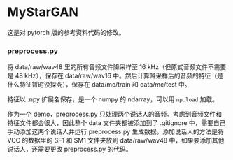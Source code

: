 # MyStarGAN

这是对 pytorch 版的参考资料代码的修改。

### preprocess.py

将 data/raw/wav48 里的所有音频文件降采样至 16 kHz（但原式音频文件不需要是 48 kHz），保存在 data/raw/wav16 中。然后计算降采样后的音频的特征（是什么特征暂时没探究），保存在 data/mc/train 和 data/mc/test 中。

特征以 .npy 扩展名保存，是一个 numpy 的 ndarray，可以用 `np.load` 加载。

作为一个 demo，preprocess.py 只处理两个说话人的音频。考虑到音频文件和特征文件都会很大，因此整个 data 文件夹都被添加到了 .gitignore 中，需要自己手动添加这两个说话人并运行 preprocess.py 生成数据。添加说话人的方法是将 VCC 的数据里的 SF1 和 SM1 文件夹放到 data/raw/wav48 中，如果要添加其他说话人，还需要更改 preprocess.py 的代码。